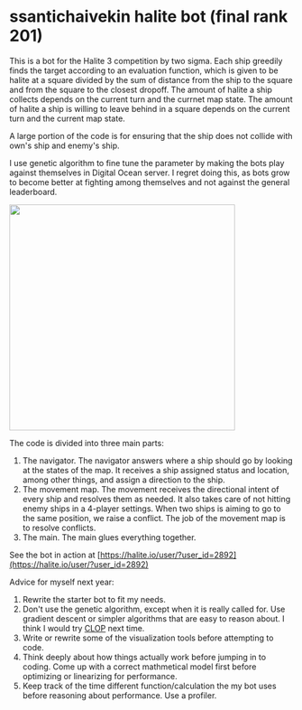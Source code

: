 # ssantichaivekin halite bot (final rank 201)

This is a bot for the Halite 3 competition by two sigma.
Each ship greedily finds the target according to an evaluation function, which is given to be 
halite at a square divided by the sum of distance from the ship to the square and from
the square to the closest dropoff. The amount of halite a ship collects depends on the current turn
and the currnet map state. The amount of halite a ship is willing to leave behind in a square depends 
on the current turn and the current map state.

A large portion of the code is for ensuring that the ship does not collide with own's
ship and enemy's ship.

I use genetic algorithm to fine tune the parameter by making the bots play against themselves
in Digital Ocean server.
I regret doing this, as bots grow to become better at fighting among themselves and not
against the general leaderboard.

<img src="screenshots.png" width="400"/>

The code is divided into three main parts:

1. The navigator. The navigator answers where a ship should go by looking at the states of the map. 
It receives a ship assigned status and location, among other things, and assign a direction to the ship.
2. The movement map. The movement receives the directional intent of every ship and resolves them as needed.
It also takes care of not hitting enemy ships in a 4-player settings. When two ships is aiming to go to the 
same position, we raise a conflict. The job of the movement map is to resolve conflicts.
3. The main. The main glues everything together.

See the bot in action at [https://halite.io/user/?user_id=2892](https://halite.io/user/?user_id=2892)

Advice for myself next year:
1. Rewrite the starter bot to fit my needs.
2. Don't use the genetic algorithm, except when it is really called for.
Use gradient descent or simpler algorithms that are easy to reason about.
I think I would try [CLOP](https://www.remi-coulom.fr/CLOP/) next time.
3. Write or rewrite some of the visualization tools before attempting to code.
4. Think deeply about how things actually work before jumping in to coding.
Come up with a correct mathmetical model first before optimizing or linearizing for performance.
5. Keep track of the time different function/calculation the my bot uses before reasoning about performance.
Use a profiler.

